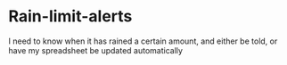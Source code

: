 # Rain-limit-alerts
I need to know when it has rained a certain amount, and either be told, or have my spreadsheet be updated automatically
